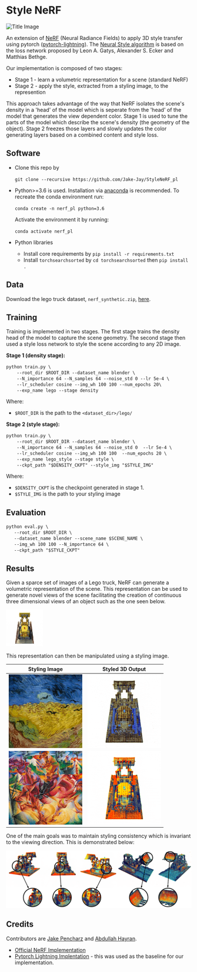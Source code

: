 # Style NeRF

![Title Image](../assets/title_figure.png?raw=true) 

An extension of [NeRF](https://arxiv.org/pdf/2003.08934.pdf) (Neural Radiance Fields) to apply 3D style transfer using pytorch ([pytorch-lightning](https://github.com/PyTorchLightning/pytorch-lightning)). The [Neural Style algorithm](https://arxiv.org/abs/1508.06576) is based on the loss network proposed by Leon A. Gatys, Alexander S. Ecker and Matthias Bethge.

Our implementation is composed of two stages:
* Stage 1 - learn a volumetric representation for a scene (standard NeRF)
* Stage 2 - apply the style, extracted from a styling image, to the represention

This approach takes advantage of the way that NeRF isolates the scene's density in a 'head' of the model which is seperate from the 'head' of the model that generates the view dependent color. Stage 1 is used to tune the parts of the model which describe the scene's density (the geometry of the object). Stage 2 freezes those layers and slowly updates the color generating layers based on a combined content and style loss.

## Software

* Clone this repo by

    ```git clone --recursive https://github.com/Jake-Jay/StyleNeRF_pl```
* Python>=3.6 is used. Installation via [anaconda](https://www.anaconda.com/distribution/) is recommended. To recreate the conda environment run:

    ```conda create -n nerf_pl python=3.6``` 

    Activate the environment it by running:
    
    ```conda activate nerf_pl```
* Python libraries
    * Install core requirements by `pip install -r requirements.txt`
    * Install `torchsearchsorted` by `cd torchsearchsorted` then `pip install .`

## Data

Download the lego truck dataset, `nerf_synthetic.zip`, [here](https://drive.google.com/drive/folders/128yBriW1IG_3NJ5Rp7APSTZsJqdJdfc1).


## Training

Training is implemented in two stages. The first stage trains the density head of the model to capture the scene geometry. The second stage then used a style loss network to style the scene according to any 2D image.

**Stage 1 (density stage):**
```
python train.py \
    --root_dir $ROOT_DIR --dataset_name blender \
    --N_importance 64 --N_samples 64 --noise_std 0 --lr 5e-4 \
    --lr_scheduler cosine --img_wh 100 100 --num_epochs 20\
    --exp_name lego --stage density
```
Where:
* `$ROOT_DIR` is the path to the `<dataset_dir>/lego/`


**Stage 2 (style stage):**
```
python train.py \
    --root_dir $ROOT_DIR --dataset_name blender \
    --N_importance 64 --N_samples 64 --noise_std 0  --lr 5e-4 \
    --lr_scheduler cosine --img_wh 100 100  --num_epochs 20 \
    --exp_name lego_style --stage style \
    --ckpt_path "$DENSITY_CKPT" --style_img "$STYLE_IMG"
```
Where:
* `$DENSITY_CKPT` is the checkpoint generated in stage 1.
* `$STYLE_IMG` is the path to your styling image

## Evaluation

```
python eval.py \
   --root_dir $ROOT_DIR \
   --dataset_name blender --scene_name $SCENE_NAME \
   --img_wh 100 100 --N_importance 64 \
   --ckpt_path "$STYLE_CKPT"
```

## Results

Given a sparce set of images of a Lego truck, NeRF can generate a volumetric representation of the scene. This representation can be used to generate novel views of the scene facilitating the creation of continuous three dimensional views of an object such as the one seen below.

![unstyled gif of a truck](./assets/nostyle.gif)


This representation can then be manipulated using a styling image.


Styling Image             |  Styled 3D Output
:-------------------------:|:-------------------------:
<img src="./assets/wheatfield.jpg" alt="van_gogh" width="200"/>  |  ![](./assets/wheatfield.gif)
<img src="./assets/boccioni.jpg" alt="van_gogh" width="200"/> | ![](./assets/boccioni.gif)


One of the main goals was to maintain styling consistency which is invariant to the viewing direction. This is demonstrated below:

![consistency](./assets/consistency.png)

## Credits
Contributors are [Jake Pencharz](https://github.com/Jake-Jay/) and 
[Abdullah Hayran](https://github.com/abhayran).



* [Official NeRF Implementation](https://github.com/bmild/nerf)
* [Pytorch Lightning Implentation](https://github.com/kwea123/nerf_pl) - this was used as the baseline for our implementation.
